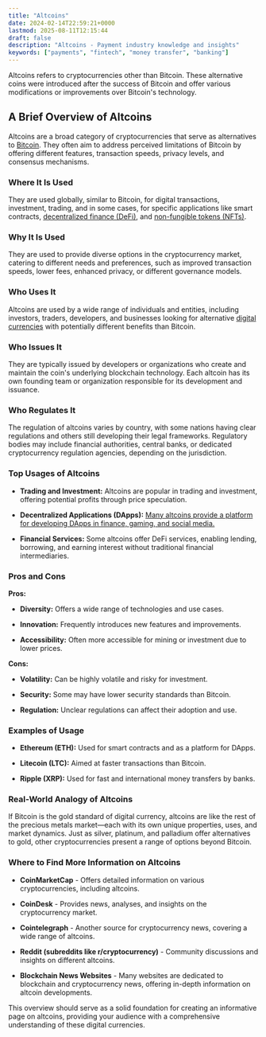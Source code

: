 ```yaml
---
title: "Altcoins"
date: 2024-02-14T22:59:21+0000
lastmod: 2025-08-11T12:15:44
draft: false
description: "Altcoins - Payment industry knowledge and insights"
keywords: ["payments", "fintech", "money transfer", "banking"]
---
```


Altcoins refers to cryptocurrencies other than Bitcoin. These alternative coins were introduced after the success of Bitcoin and offer various modifications or improvements over Bitcoin's technology.

## A Brief Overview of Altcoins

Altcoins are a broad category of cryptocurrencies that serve as alternatives to [Bitcoin](https://faisalkhanllc.xyz/resources/payments-wiki/b/bitcoin/). They often aim to address perceived limitations of Bitcoin by offering different features, transaction speeds, privacy levels, and consensus mechanisms.

### Where It Is Used

They are used globally, similar to Bitcoin, for digital transactions, investment, trading, and in some cases, for specific applications like smart contracts, [decentralized finance (DeFi)](https://faisalkhanllc.xyz/resources/payments-wiki/d/decentralized-finance-defi/), and [non-fungible tokens (NFTs)](https://faisalkhanllc.xyz/resources/payments-wiki/n/nft-non-fungible-tokens/).

### Why It Is Used

They are used to provide diverse options in the cryptocurrency market, catering to different needs and preferences, such as improved transaction speeds, lower fees, enhanced privacy, or different governance models.

### Who Uses It

Altcoins are used by a wide range of individuals and entities, including investors, traders, developers, and businesses looking for alternative [digital currencies](https://faisalkhanllc.xyz/resources/payments-wiki/d/digital-currency/) with potentially different benefits than Bitcoin.

### Who Issues It

They are typically issued by developers or organizations who create and maintain the coin's underlying blockchain technology. Each altcoin has its own founding team or organization responsible for its development and issuance.

### Who Regulates It

The regulation of altcoins varies by country, with some nations having clear regulations and others still developing their legal frameworks. Regulatory bodies may include financial authorities, central banks, or dedicated cryptocurrency regulation agencies, depending on the jurisdiction.

### Top Usages of Altcoins

- **Trading and Investment:** Altcoins are popular in trading and investment, offering potential profits through price speculation.

- **Decentralized Applications (DApps):** [Many altcoins provide a platform for developing DApps in finance, gaming, and social media.](https://faisalkhanllc.xyz/resources/payments-wiki/d/decentralized-applications-dapps/)

- **Financial Services:** Some altcoins offer DeFi services, enabling lending, borrowing, and earning interest without traditional financial intermediaries.

### Pros and Cons

**Pros:**

- **Diversity:** Offers a wide range of technologies and use cases.

- **Innovation:** Frequently introduces new features and improvements.

- **Accessibility:** Often more accessible for mining or investment due to lower prices.

**Cons:**

- **Volatility:** Can be highly volatile and risky for investment.

- **Security:** Some may have lower security standards than Bitcoin.

- **Regulation:** Unclear regulations can affect their adoption and use.

### Examples of Usage

- **Ethereum (ETH):** Used for smart contracts and as a platform for DApps.

- **Litecoin (LTC):** Aimed at faster transactions than Bitcoin.

- **Ripple (XRP):** Used for fast and international money transfers by banks.

### Real-World Analogy of Altcoins

If Bitcoin is the gold standard of digital currency, altcoins are like the rest of the precious metals market—each with its own unique properties, uses, and market dynamics. Just as silver, platinum, and palladium offer alternatives to gold, other cryptocurrencies present a range of options beyond Bitcoin.

### Where to Find More Information on Altcoins

- **CoinMarketCap** - Offers detailed information on various cryptocurrencies, including altcoins.

- **CoinDesk** - Provides news, analyses, and insights on the cryptocurrency market.

- **Cointelegraph** - Another source for cryptocurrency news, covering a wide range of altcoins.

- **Reddit (subreddits like r/cryptocurrency)** - Community discussions and insights on different altcoins.

- **Blockchain News Websites** - Many websites are dedicated to blockchain and cryptocurrency news, offering in-depth information on altcoin developments.

This overview should serve as a solid foundation for creating an informative page on altcoins, providing your audience with a comprehensive understanding of these digital currencies.
